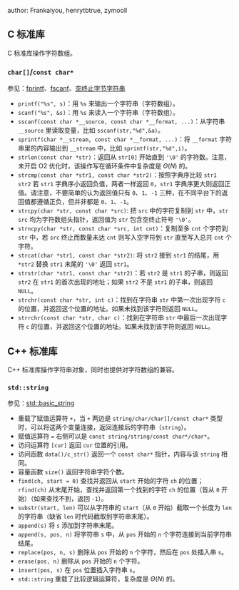 author: Frankaiyou, henrytbtrue, zymooll

## C 标准库

C 标准库操作字符数组。

### `char[]`/`const char*`

参见：[fprintf](https://zh.cppreference.com/w/c/io/fprintf)、[fscanf](https://zh.cppreference.com/w/c/io/fscanf)、[空终止字节字符串](https://zh.cppreference.com/w/c/string/byte)

-   `printf("%s", s)`：用 `%s` 来输出一个字符串（字符数组）。
-   `scanf("%s", &s)`：用 `%s` 来读入一个字符串（字符数组）。
-   `sscanf(const char *__source, const char *__format, ...)`：从字符串 `__source` 里读取变量，比如 `sscanf(str,"%d",&a)`。
-   `sprintf(char *__stream, const char *__format, ...)`：将 `__format` 字符串里的内容输出到 `__stream` 中，比如 `sprintf(str,"%d",i)`。
-   `strlen(const char *str)`：返回从 `str[0]` 开始直到 `'\0'` 的字符数。注意，未开启 O2 优化时，该操作写在循环条件中复杂度是 $\Theta(N)$ 的。
-   `strcmp(const char *str1, const char *str2)`：按照字典序比较 `str1 str2` 若 `str1` 字典序小返回负值，两者一样返回 `0`，`str1` 字典序更大则返回正值。请注意，不要简单的认为返回值只有 `0`、`1`、`-1` 三种，在不同平台下的返回值都遵循正负，但并非都是 `0`、`1`、`-1`。
-   `strcpy(char *str, const char *src)`: 把 `src` 中的字符复制到 `str` 中，`str`  `src` 均为字符数组头指针，返回值为 `str` 包含空终止符号 `'\0'`。
-   `strncpy(char *str, const char *src, int cnt)`：复制至多 `cnt` 个字符到 `str` 中，若 `src` 终止而数量未达 `cnt` 则写入空字符到 `str` 直至写入总共 `cnt` 个字符。
-   `strcat(char *str1, const char *str2)`: 将 `str2` 接到 `str1` 的结尾，用 `*str2` 替换 `str1` 末尾的 `'\0'` 返回 `str1`。
-   `strstr(char *str1, const char *str2)`：若 `str2` 是 `str1` 的子串，则返回 `str2` 在 `str1` 的首次出现的地址；如果 `str2` 不是 `str1` 的子串，则返回 `NULL`。
-   `strchr(const char *str, int c)`：找到在字符串 `str` 中第一次出现字符 `c` 的位置，并返回这个位置的地址。如果未找到该字符则返回 `NULL`。
-   `strrchr(const char *str, char c)`：找到在字符串 `str` 中最后一次出现字符 `c` 的位置，并返回这个位置的地址。如果未找到该字符则返回 `NULL`。

## C++ 标准库

C++ 标准库操作字符串对象，同时也提供对字符数组的兼容。

### `std::string`

参见：[std::basic_string](https://zh.cppreference.com/w/cpp/string/basic_string)

-   重载了赋值运算符 `+`，当 `+` 两边是 `string/char/char[]/const char*` 类型时，可以将这两个变量连接，返回连接后的字符串（`string`）。
-   赋值运算符 `=` 右侧可以是 `const string/string/const char*/char*`。
-   访问运算符 `[cur]` 返回 `cur` 位置的引用。
-   访问函数 `data()/c_str()` 返回一个 `const char*` 指针，内容与该 `string` 相同。
-   容量函数 `size()` 返回字符串字符个数。
-   `find(ch, start = 0)` 查找并返回从 `start` 开始的字符 `ch` 的位置；`rfind(ch)` 从末尾开始，查找并返回第一个找到的字符 `ch` 的位置（皆从 `0` 开始）（如果查找不到，返回 `-1`）。
-   `substr(start, len)` 可以从字符串的 `start`（从 `0` 开始）截取一个长度为 `len` 的字符串（缺省 `len` 时代码截取到字符串末尾）。
-   `append(s)` 将 `s` 添加到字符串末尾。
-   `append(s, pos, n)` 将字符串 `s` 中，从 `pos` 开始的 `n` 个字符连接到当前字符串结尾。
-   `replace(pos, n, s)` 删除从 `pos` 开始的 `n` 个字符，然后在 `pos` 处插入串 `s`。
-   `erase(pos, n)` 删除从 `pos` 开始的 `n` 个字符。
-   `insert(pos, s)` 在 `pos` 位置插入字符串 `s`。
-   `std::string` 重载了比较逻辑运算符，复杂度是 $\Theta(N)$ 的。
